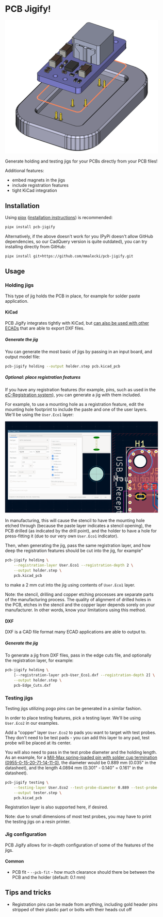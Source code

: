 # PCB Jigify!

![An example PCB, its outline, and an automatically generated jig based on the outline](./docs/concept.png)

Generate holding and testing jigs for your PCBs directly from your PCB files!

Additional features:
* embed magnets in the jigs
* include registration features
* tight KiCad integration

## Installation

Using [pipx](https://pipx.pypa.io/stable/) ([installation instructions](https://pipx.pypa.io/stable/installation/)) is
recommended:

```sh
pipx install pcb-jigify
```

Alternatively, if the above doesn't work for you (PyPi doesn't allow GitHub dependencies,
so our CadQuery version is quite outdated), you can try installing directly from GitHub:

```sh
pipx install git+https://github.com/mmalecki/pcb-jigify.git
```

## Usage

### Holding jigs
This type of jig holds the PCB in place, for example for solder paste application.

#### KiCad
PCB Jigify integrates tightly with KiCad, but [can also be used with other ECADs](#dxf) that
are able to export DXF files.

##### Generate the jig
You can generate the most basic of jigs by passing in an input board, and output model file:

```sh
pcb-jigify holding --output holder.step pcb.kicad_pcb
```

##### Optional: place registration features
If you have any registration features (for example, pins, such as used in the [eC-Registration system](https://www.eurocircuits.com/ec-registration-system/)), you can generate a jig with them included.

For example, to use a mounting hole as a registration feature, edit the mounting hole footprint to include the paste and one of the user layers. We'll be using the `User.Eco1` layer:

![Default mounting hole KiCad footprint with both paste and `User.Eco1` layers enabled](./docs/registration-feature.png)

In manufacturing, this will cause the stencil to have the mounting hole etched through (because the paste layer indicates a stencil opening), the PCB drilled (as indicated by the drill point), and the holder to have a hole for press-fitting it (due to our very own `User.Eco1` indicator).

Then, when generating the jig, pass the same registration layer, and how
deep the registration features should be cut into the jig, for example"

```sh
pcb-jigify holding \
    --registration-layer User.Eco1 --registration-depth 2 \
    --output holder.step \
    pcb.kicad_pcb
```

to make a 2 mm cut into the jig using contents of `User.Eco1` layer.

Note: the stencil, drilling and copper etching processes are separate parts of the manufacturing process. The quality of alignment of drilled holes in the PCB, etches in the stencil and the copper layer depends sorely on your manufacturer. In other words, know your limitations using this method.

#### DXF
DXF is a CAD file format many ECAD applications are able to output to.

##### Generate the jig

To generate a jig from DXF files, pass in the edge cuts file, and optionally the registration layer, for example:

```sh
pcb-jigify holding \
    [--registration-layer pcb-User_Eco1.dxf --registration-depth 2] \
    --output holder.step \
    pcb-Edge_Cuts.dxf
```

### Testing jigs

Testing jigs utilizing pogo pins can be generated in a similar fashion.

In order to place testing features, pick a testing layer. We'll be using `User.Eco2` in our examples.

Add a "copper" layer `User.Eco2` to pads you want to target with test probes. They don't need to be test pads - you can add this layer to any pad, test probe will be placed at its center.

You will also need to pass in the test probe diameter and the holding length.  
As an example, for a [Mill-Max spring-loaded pin with solder cup termination (0955-0-15-20-71-14-11-0)](https://www.mill-max.com/products/discrete-spring-loaded-pins/spring-loaded-pin-with-solder-cup-termination/0955/0955-0-15-20-71-14-11-0), the diameter would be 0.889 mm (0.035" in the datasheet), and the length 4.0894 mm (0.301" - 0.140" = 0.161" in the datasheet).

```sh
pcb-jigify testing \
    --testing-layer User.Eco2 --test-probe-diameter 0.889 --test-probe-length 4.0894 \
    --output tester.step \
    pcb.kicad_pcb
```

Registration layer is also supported here, if desired.

Note: due to small dimensions of most test probes, you may have to print the testing jigs on a resin printer.

### Jig configuration

PCB Jigify allows for in-depth configuration of some of the features of the jigs.

#### Common

* PCB fit - `--pcb-fit` - how much clearance should there be between the PCB
  and the holder (default: 0.1 mm)

## Tips and tricks

* Registration pins can be made from anything, including gold header pins stripped of their plastic part or bolts with their heads cut off
